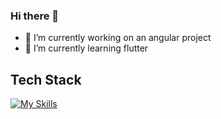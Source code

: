 ### Hi there 👋

- 🔭 I’m currently working on an angular project
- 🌱 I’m currently learning flutter

## Tech Stack
[![My Skills](https://skillicons.dev/icons?i=js,html,css,wasm)](https://skillicons.dev)
